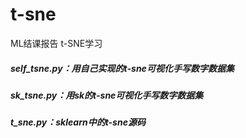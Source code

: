 ﻿# t-sne
ML结课报告 t-SNE学习
##### self_tsne.py：用自己实现的t-sne可视化手写数字数据集
##### sk_tsne.py：用sk的t-sne可视化手写数字数据集
##### t_sne.py：sklearn中的t-sne源码






